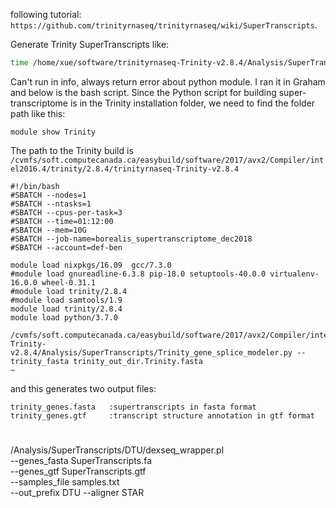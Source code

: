 following tutorial: `https://github.com/trinityrnaseq/trinityrnaseq/wiki/SuperTranscripts`.

Generate Trinity SuperTranscripts like:
```bash
time /home/xue/software/trinityrnaseq-Trinity-v2.8.4/Analysis/SuperTranscripts/Trinity_gene_splice_modeler.py --trinity_fasta /home/xue/borealis_transcriptome/borealis_denovo_transcriptome_august2017/trinity_out_dir.Trinity.fasta 
```
Can't run in info, always return error about python module. I ran it in Graham and below is the bash script. Since the Python script for building super-transcriptome is in the Trinity installation folder, we need to find the folder path like this:
```
module show Trinity
```
The path to the Trinity build is `/cvmfs/soft.computecanada.ca/easybuild/software/2017/avx2/Compiler/intel2016.4/trinity/2.8.4/trinityrnaseq-Trinity-v2.8.4`

```
#!/bin/bash
#SBATCH --nodes=1
#SBATCH --ntasks=1
#SBATCH --cpus-per-task=3 
#SBATCH --time=01:12:00
#SBATCH --mem=10G
#SBATCH --job-name=borealis_supertranscriptome_dec2018
#SBATCH --account=def-ben

module load nixpkgs/16.09  gcc/7.3.0
#module load gnureadline-6.3.8 pip-18.0 setuptools-40.0.0 virtualenv-16.0.0 wheel-0.31.1
#module load trinity/2.8.4
#module load samtools/1.9
module load trinity/2.8.4
module load python/3.7.0

/cvmfs/soft.computecanada.ca/easybuild/software/2017/avx2/Compiler/intel2016.4/trinity/2.8.4/trinityrnaseq-Trinity-v2.8.4/Analysis/SuperTranscripts/Trinity_gene_splice_modeler.py --trinity_fasta trinity_out_dir.Trinity.fasta
~                   

```

and this generates two output files:
```
trinity_genes.fasta   :supertranscripts in fasta format
trinity_genes.gtf     :transcript structure annotation in gtf format
```

#
/Analysis/SuperTranscripts/DTU/dexseq_wrapper.pl \
       --genes_fasta SuperTranscripts.fa \
       --genes_gtf SuperTranscripts.gtf \
       --samples_file samples.txt \
       --out_prefix DTU --aligner STAR
